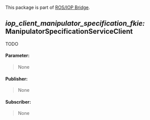 This package is part of [ROS/IOP Bridge](https://github.com/fkie/iop_core/blob/master/README.md).


## _iop_client_manipulator_specification_fkie:_ ManipulatorSpecificationServiceClient

TODO

#### Parameter:

> None

#### Publisher:

> None

#### Subscriber:

> None